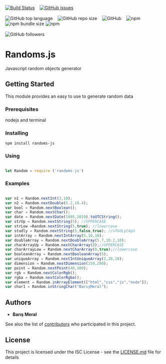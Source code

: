 [![Build Status](https://travis-ci.org/barismeral/randoms-js.svg?branch=master)](https://travis-ci.org/barismeral/randoms-js)&nbsp;&nbsp;&nbsp;
[![GitHub issues](https://img.shields.io/github/issues/barismeral/randoms-js)](https://github.com/barismeral/randoms-js/issues)
<br>
<br>
![GitHub top language](https://img.shields.io/github/languages/top/barismeral/randoms-js)&nbsp;&nbsp;&nbsp;
![GitHub repo size](https://img.shields.io/github/repo-size/barismeral/randoms-js)&nbsp;&nbsp;&nbsp;
![GitHub](https://img.shields.io/github/license/barismeral/randoms-js)&nbsp;&nbsp;&nbsp;
![npm](https://img.shields.io/npm/v/randoms-js)&nbsp;&nbsp;&nbsp;&nbsp;&nbsp;&nbsp;
![npm bundle size](https://img.shields.io/bundlephobia/min/randoms-js)
![npm](https://img.shields.io/npm/dt/randoms-js)
<br>
<br>
![GitHub followers](https://img.shields.io/github/followers/barismeral?style=social)


# Randoms.js

Javascript random objects generator

## Getting Started

This module provides an easy to use to generate random data

### Prerequisites

nodejs and terminal


### Installing

```
npm install randoms-js
```

### Using

```javascript

let Random = require ('randoms-js')


```

### Examples

```javascript

var n1 = Random.nextInt(3,10);
var n2 = Random.nextDouble(5.2,10.4);
var bool = Random.nextBoolean();
var char = Random.nextChar();
var date = Random.nextDate(1995,2019).toUTCString();
var strUp = Random.nextString(5); //UPPERCASE
var strLow =Random.nextString(5,true); //lowercase
var studly = Random.nextString(5,false,true); //sTUdLyCApS
var intArray = Random.nextIntArray(5,10,10);
var doubleArray = Random.nextDoubleArray(5.7,10.2,10);
var charArrayUp = Random.nextCharArray(8);//UPPERCASE
var charArrayLow = Random.nextCharArray(8,true);//lowercase
var booleanArray = Random.nextBooleanArray(5);
var uniqueArray = Random.nextIntUniqueArray(2,20,18);
var dimension = Random.nextDimension(150,200);
var point = Random.nextPoint(40,100);
var rgb = Random.nextColorRgb();
var rgba = Random.nextColorRgba();
var element = Random.inArrayElement(["html","css","js","node"]);
var char1 = Random.inStringChar("BarışMeral");


```


## Authors

* **Barış Meral** 

See also the list of [contributors](https://github.com/barismeral) who participated in this project.

## License

This project is licensed under the ISC License - see the [LICENSE.md](LICENSE.md) file for details



